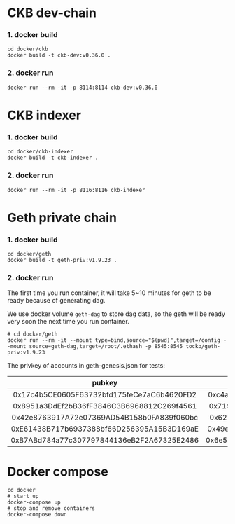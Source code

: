 # CKB dev-chain

### 1. docker build
```shell script
cd docker/ckb
docker build -t ckb-dev:v0.36.0 . 
```
### 2. docker run
```shell script
docker run --rm -it -p 8114:8114 ckb-dev:v0.36.0
```

# CKB indexer

### 1. docker build
```shell script
cd docker/ckb-indexer
docker build -t ckb-indexer . 
```
### 2. docker run
```shell script
docker run --rm -it -p 8116:8116 ckb-indexer
```

# Geth private chain

### 1. docker build
```shell script
cd docker/geth
docker build -t geth-priv:v1.9.23 . 
```
### 2. docker run

The first time you run container, it will take 5~10 minutes for geth to be ready because of generating dag.

We use docker volume `geth-dag` to store dag data, so the geth will be ready very soon the next time you run container. 

```shell script
# cd docker/geth
docker run --rm -it --mount type=bind,source="$(pwd)",target=/config --mount source=geth-dag,target=/root/.ethash -p 8545:8545 tockb/geth-priv:v1.9.23
```

The privkey of accounts in geth-genesis.json for tests:

| pubkey | privkey |
| :----: | :-----: |
| 0x17c4b5CE0605F63732bfd175feCe7aC6b4620FD2 | 0xc4ad657963930fbff2e9de3404b30a4e21432c89952ed430b56bf802945ed37a |
| 0x8951a3DdEf2bB36fF3846C3B6968812C269f4561 | 0x719e94ec5d2ecef67b5878503ffd6e1e0e2fe7a52ddd55c436878cb4d52d376d |
| 0x42e8763917A72e07369AD54B158b0FA839f060bc | 0x627ed509aa9ef55858d01453c62f44287f639a4fa5a444af150f333b6010a3b6 |
| 0xE61438B717b6937388bf66D256395A15B3D169aE | 0x49e7074797d83cbb93b23877f99a8cecd6f79181f1236f095671017b2edc64c2 |
| 0xB7ABd784a77c307797844136eB2F2A67325E2486 | 0x6e51216cbb2fe170368da49e82b22f02b999204730c858482d0e84a9083005ac |

# Docker compose

```shell script
cd docker
# start up
docker-compose up
# stop and remove containers
docker-compose down
```
